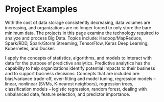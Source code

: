 # Project Examples


With the cost of data storage consistently decreasing, data volumes are increasing, and organizations 
are no longer forced to only store the bare minimum data. The projects in this page examine the technology 
required to analyze and process Big Data. Topics include: Hadoop/MapReduce, Spark/RDD, Spark/Storm Streaming, 
TensorFlow, Keras Deep Learning, Kubernetes, and Docker. 

I apply the concepts of statistics, algorithms, and models to interact with 
data for the purpose of predictive analytics. Predictive analytics has the capability to help organizations 
identify potential impacts to their business and to support business decisions. Concepts that are included 
are: bias/variance trade-off, over-fitting and model tuning, regression models – linear, nonlinear 
(SVMs, K-nearest neighbors), regression trees, classification models – logistic regression, random forest, 
dealing with unbalanced data, feature selection, and predictor importance.
